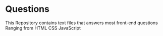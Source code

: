 # Questions
 This Repository contains text files that answers most front-end questions
Ranging from HTML
CSS JavaScript 

